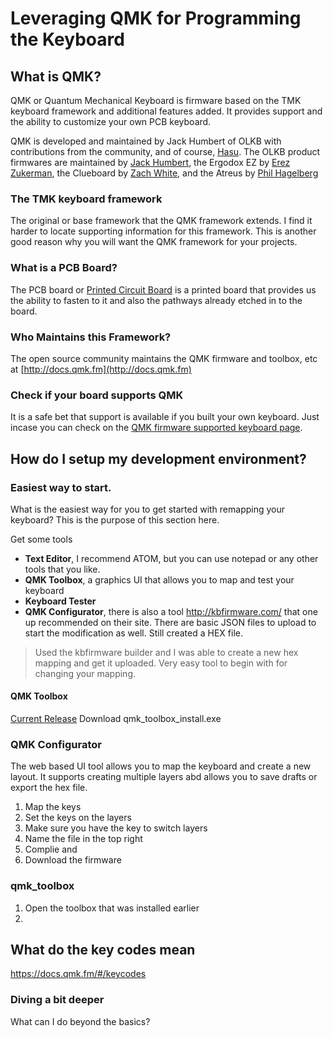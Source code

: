 # Leveraging QMK for Programming the Keyboard

## What is QMK?
QMK or Quantum Mechanical Keyboard is firmware based on the TMK keyboard framework and additional features added. It provides support and the ability to customize your own PCB keyboard.

QMK is developed and maintained by Jack Humbert of OLKB with contributions from the community, and of course, [Hasu](https://github.com/tmk). The OLKB product firmwares are maintained by [Jack Humbert](https://github.com/jackhumbert), the Ergodox EZ by [Erez Zukerman](https://github.com/ezuk), the Clueboard by [Zach White](https://github.com/skullydazed), and the Atreus by [Phil Hagelberg](https://github.com/technomancy)

### The TMK keyboard framework
The original or base framework that the QMK framework extends. I find it harder to locate supporting information for this framework. This is another good reason why you will want the QMK framework for your projects.

### What is a PCB Board?
The PCB board or [Printed Circuit Board](https://en.wikipedia.org/wiki/Printed_circuit_board) is a printed board that provides us the ability to fasten to it and also the pathways already etched in to the board.  

### Who Maintains this Framework?
The open source community maintains the QMK firmware and toolbox, etc at [http://docs.qmk.fm](http://docs.qmk.fm)

### Check if your board supports QMK
It is a safe bet that support is available if you built your own keyboard. Just incase you can check on the [QMK firmware supported keyboard page](https://qmk.fm/keyboards/).

## How do I setup my development environment?
### Easiest way to start.
What is the easiest way for you to get started with remapping your keyboard? This is the purpose of this section here.

Get some tools
- **Text Editor**, I recommend ATOM, but you can use notepad or any other tools that you like.
- **QMK Toolbox**, a graphics UI that allows you to map and test your keyboard
- **Keyboard Tester**
- **QMK Configurator**, there is also a tool http://kbfirmware.com/ that one up recommended on their site. There are basic JSON files to upload to start the modification as well. Still created a HEX file.

> Used the kbfirmware builder and I was able to create a new hex mapping and get it uploaded. Very easy tool to begin with for changing your mapping.

#### QMK Toolbox
[Current Release](https://github.com/qmk/qmk_toolbox/releases/tag/0.0.9)
Download qmk_toolbox_install.exe

### QMK Configurator
The web based UI tool allows you to map the keyboard and create a new layout. It supports creating multiple layers abd allows you to save drafts or export the hex file.

1. Map the keys
2. Set the keys on the layers
3. Make sure you have the key to switch layers
4. Name the file in the top right
5. Complie and
6. Download the firmware

### qmk_toolbox
1. Open the toolbox that was installed earlier
2.


## What do the key codes mean
https://docs.qmk.fm/#/keycodes


### Diving a bit deeper
What can I do beyond the basics?
